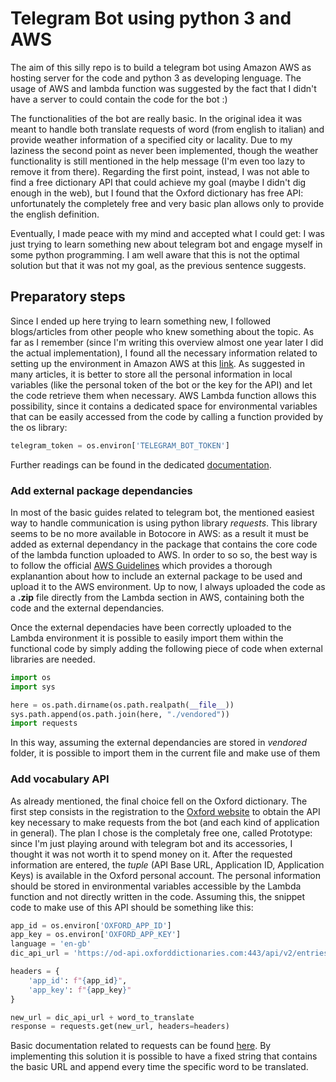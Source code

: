 # Telegram Bot using python 3 and AWS

The aim of this silly repo is to build a telegram bot using Amazon AWS as hosting server for the code and python 3 as developing lenguage. The usage of AWS and lambda function was suggested by the fact that I didn't have a server to could contain the code for the bot :)

The functionalities of the bot are really basic. In the original idea it was meant to handle both translate requests of word (from english to italian) and provide weather information of a specified city or lacality. Due to my laziness the second point as never been implemented, though the weather functionality is still mentioned in the help message (I'm even too lazy to remove it from there). Regarding the first point, instead, I was not able to find a free dictionary API that could achieve my goal (maybe I didn't dig enough in the web), but I found that the Oxford dictionary has free API: unfortunately the completely free and very basic plan allows only to provide the english definition.

Eventually, I made peace with my mind and accepted what I could get: I was just trying to learn something new about telegram bot and engage myself in some python programming. I am well aware that this is not the optimal solution but that it was not my goal, as the previous sentence suggests.

## Preparatory steps

Since I ended up here trying to learn something new, I followed blogs/articles from other people who knew something about the topic. As far as I remember (since I'm writing this overview almost one year later I did the actual implementation), I found all the necessary information related to setting up the environment in Amazon AWS at this [link](https://dev.to/nqcm/-building-a-telegram-bot-with-aws-api-gateway-and-aws-lambda-27fg).
As suggested in many articles, it is better to store all the personal information in local variables (like the personal token of the bot or the key for the API) and let the code retrieve them when necessary. AWS Lambda function allows this possibility, since it contains a dedicated space for environmental variables that can be easily accessed from the code by calling a function provided by the os library:

```python
telegram_token = os.environ['TELEGRAM_BOT_TOKEN']
```
Further readings can be found in the dedicated [documentation](https://docs.aws.amazon.com/lambda/latest/dg/configuration-envvars.html).

### Add external package dependancies

In most of the basic guides related to telegram bot, the mentioned easiest way to handle communication is using python library *requests*. This library seems to be no more available in Botocore in AWS: as a result it must be added as external dependancy in the package that contains the core code of the lambda function uploaded to AWS. In order to so so, the best way is to follow the official [AWS Guidelines](https://docs.aws.amazon.com/lambda/latest/dg/python-package.html#python-package-dependencies) which provides a thorough explanantion about how to include an external package to be used and upload it to the AWS environment. Up to now, I always uploaded the code as a **.zip** file directly from the Lambda section in AWS, containing both the code and the external dependancies.

Once the external dependacies have been correctly uploaded to the Lambda environment it is possible to easily import them within the functional code by simply adding the following piece of code when external libraries are needed.

```python
import os
import sys

here = os.path.dirname(os.path.realpath(__file__))
sys.path.append(os.path.join(here, "./vendored"))
import requests
```
In this way, assuming the external dependancies are stored in *vendored* folder, it is possible to import them in the current file and make use of them 

### Add vocabulary API

As already mentioned, the final choice fell on the Oxford dictionary. The first step consists in the registration to the [Oxford website](https://developer.oxforddictionaries.com/) to obtain the API key necessary to make requests from the bot (and each kind of application in general). The plan I chose is the completaly free one, called Prototype: since I'm just playing around with telegram bot and its accessories, I thought it was not worth it to spend money on it. After the requested information are entered, the *tuple* (API Base URL, Application ID, Application Keys) is available in the Oxford personal account. The personal information should be stored in environmental variables accessible by the Lambda function and not directly written in the code. Assuming this, the snippet code to make use of this API should be something like this:

```python 
app_id = os.environ['OXFORD_APP_ID']
app_key = os.environ['OXFORD_APP_KEY']
language = 'en-gb'
dic_api_url = 'https://od-api.oxforddictionaries.com:443/api/v2/entries/'  + language + '/'

headers = {
    'app_id': f"{app_id}",
    'app_key': f"{app_key}"
}

new_url = dic_api_url + word_to_translate
response = requests.get(new_url, headers=headers)
```
Basic documentation related to requests can be found [here](https://developer.oxforddictionaries.com/documentation/making-requests-to-the-api). By implementing this solution it is possible to have a fixed string that contains the basic URL and append every time the specific word to be translated.

